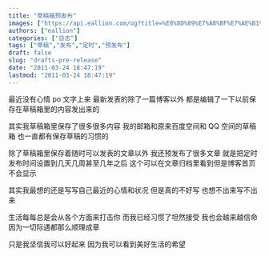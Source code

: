 ```yaml
---
title: "草稿箱预发布"
images: ["https://api.eallion.com/og?title=%E8%8D%89%E7%A8%BF%E7%AE%B1%E9%A2%84%E5%8F%91%E5%B8%83"]
authors: ["eallion"]
categories: ["日志"]
tags: ["草稿","发布","定时","预发布"]
draft: false
slug: "drafts-pre-release"
date: "2011-03-24 18:47:19"
lastmod: "2011-03-24 18:47:19"
---
```


最近没有心情 po 文字上来
最新发表的除了一篇博客以外
都是编辑了一下以前保存在草稿箱里的内容发出来的

其实我草稿箱里保存了很多很多内容
我的邮箱和原来百度空间和 QQ 空间的草稿箱
也一直都有保存草稿的习惯的

除了草稿箱里保存着随时可以发表的文章以外
我还预发布了很多文章
就是把定时发布时间设置到几天几周甚至几年之后
这个可以在文章归档里看到但是博客首页不会显示

其实我最想的还是写写自己最近的心情和状况
但是真的不好写
也想不出来写不出来

生活每每总是会从各个方面来打击你
而我已经习惯了坦然接受
我也会越来越信命
因为一切际遇都那么顺理成章

只是我坚信我可以好起来
因为我可以看到美好生活的希望
